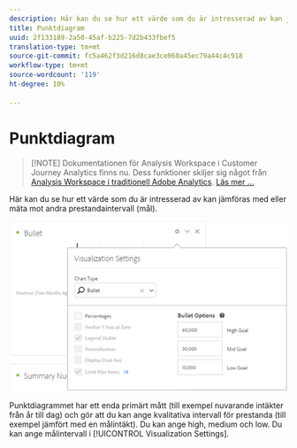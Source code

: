 ```yaml
---
description: Här kan du se hur ett värde som du är intresserad av kan jämföras med eller mäta mot andra prestandaintervall (mål).
title: Punktdiagram
uuid: 2f133189-2a50-45af-b225-7d2b433fbef5
translation-type: tm+mt
source-git-commit: fc5a462f3d216d8cae3ce060a45ec79a44c4c918
workflow-type: tm+mt
source-wordcount: '119'
ht-degree: 10%

---
```



# Punktdiagram

>[!NOTE] Dokumentationen för Analysis Workspace i Customer Journey Analytics finns nu. Dess funktioner skiljer sig något från [Analysis Workspace i traditionell Adobe Analytics](https://docs.adobe.com/content/help/en/analytics/analyze/analysis-workspace/home.html). [Läs mer …](/help/getting-started/cja-aa.md)

Här kan du se hur ett värde som du är intresserad av kan jämföras med eller mäta mot andra prestandaintervall (mål).

![](assets/bullet-image.png)

Punktdiagrammet har ett enda primärt mått (till exempel nuvarande intäkter från år till dag) och gör att du kan ange kvalitativa intervall för prestanda (till exempel jämfört med en målintäkt). Du kan ange high, medium och low. Du kan ange målintervall i [!UICONTROL Visualization Settings].
